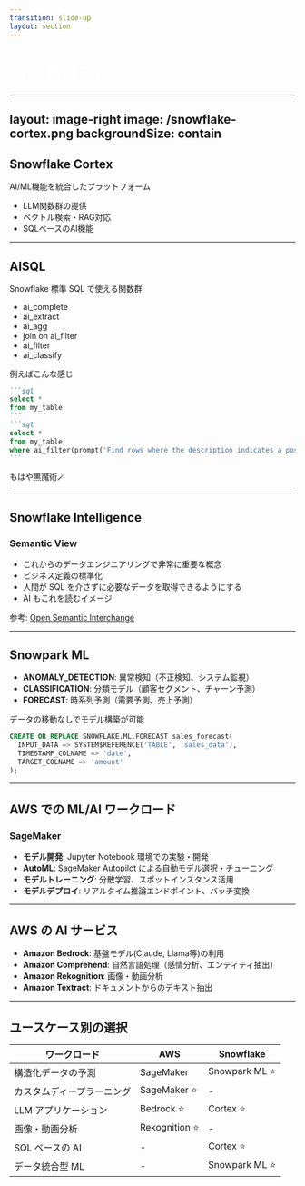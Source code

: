 ```yaml
---
transition: slide-up
layout: section
---
```


# AI と機械学習

<style>
h1 {
    color: #ffffff;
}
</style>

---
layout: image-right
image: /snowflake-cortex.png
backgroundSize: contain
---

## Snowflake Cortex

AI/ML機能を統合したプラットフォーム

- LLM関数群の提供
- ベクトル検索・RAG対応
- SQLベースのAI機能

---

## AISQL

Snowflake 標準 SQL で使える関数群

- ai_complete
- ai_extract
- ai_agg
- join on ai_filter
- ai_filter
- ai_classify

例えばこんな感じ

````md magic-move
```sql
select *
from my_table
```
```sql
select *
from my_table
where ai_filter(prompt('Find rows where the description indicates a positive sentiment'))
```
````

<v-click>
もはや黒魔術🪄
</v-click>

---

## Snowflake Intelligence

### Semantic View

- これからのデータエンジニアリングで非常に重要な概念
- ビジネス定義の標準化
- 人間が SQL を介さずに必要なデータを取得できるようにする
- AI もこれを読むイメージ

<div v-click class="mt-4">
参考: <a href="https://www.snowflake.com/ja/blog/open-semantic-interchange-ai-standard/" target="_blank">Open Semantic Interchange</a>
</div>

<style>
h2 {
    margin-bottom: 1rem;
}
h3 {
    margin-bottom: 1rem;
}
</style>


---

## Snowpark ML

- **ANOMALY_DETECTION**: 異常検知（不正検知、システム監視）
- **CLASSIFICATION**: 分類モデル（顧客セグメント、チャーン予測）
- **FORECAST**: 時系列予測（需要予測、売上予測）

データの移動なしでモデル構築が可能

```sql
CREATE OR REPLACE SNOWFLAKE.ML.FORECAST sales_forecast(
  INPUT_DATA => SYSTEM$REFERENCE('TABLE', 'sales_data'),
  TIMESTAMP_COLNAME => 'date',
  TARGET_COLNAME => 'amount'
);
```

<style>
h2 {
    margin-bottom: 1rem;
}
h3 {
    margin-bottom: 1rem;
}
</style>

---

## AWS での ML/AI ワークロード

### SageMaker

- **モデル開発**: Jupyter Notebook 環境での実験・開発
- **AutoML**: SageMaker Autopilot による自動モデル選択・チューニング
- **モデルトレーニング**: 分散学習、スポットインスタンス活用
- **モデルデプロイ**: リアルタイム推論エンドポイント、バッチ変換

<style>
h2 {
    margin-bottom: 1rem;
}
h3 {
    margin-bottom: 1rem;
}
</style>

---

## AWS の AI サービス

- **Amazon Bedrock**: 基盤モデル(Claude, Llama等)の利用
- **Amazon Comprehend**: 自然言語処理（感情分析、エンティティ抽出）
- **Amazon Rekognition**: 画像・動画分析
- **Amazon Textract**: ドキュメントからのテキスト抽出

<style>
h2 {
    margin-bottom: 1rem;
}
h3 {
    margin-bottom: 1rem;
}
</style>

---

## ユースケース別の選択

| ワークロード | AWS | Snowflake |
|------------|-----|-----------|
| 構造化データの予測 | SageMaker | Snowpark ML ⭐ |
| カスタムディープラーニング | SageMaker ⭐ | - |
| LLM アプリケーション | Bedrock ⭐ | Cortex ⭐ |
| 画像・動画分析 | Rekognition ⭐ | - |
| SQL ベースの AI | - | Cortex ⭐ |
| データ統合型 ML | - | Snowpark ML ⭐ |

<style>
h2 {
    margin-bottom: 1rem;
}
h3 {
    margin-bottom: 1rem;
}
</style>